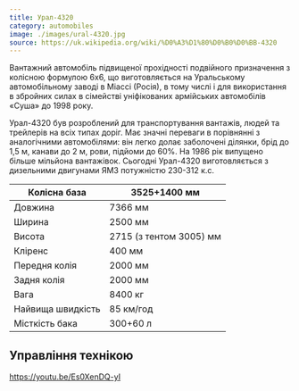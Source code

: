 ```yaml
---
title: Урал-4320
category: automobiles
image: ./images/ural-4320.jpg
source: https://uk.wikipedia.org/wiki/%D0%A3%D1%80%D0%B0%D0%BB-4320
---
```


Вантажний автомобіль підвищеної прохідності подвійного призначення з колісною формулою 6х6, що виготовляється на Уральському автомобільному заводі в Міассі (Росія), в тому числі і для використання в збройних силах в сімействі уніфікованих армійських автомобілів «Суша» до 1998 року.

Урал-4320 був розроблений для транспортування вантажів, людей та трейлерів на всіх типах доріг. Має значні переваги в порівнянні з аналогічними автомобілями: він легко долає заболочені ділянки, брід до 1,5 м, канави до 2 м, рови, підйоми до 60%. На 1986 рік випущено більше мільйона вантажівок. Сьогодні Урал-4320 виготовляється з дизельними двигунами ЯМЗ потужністю 230-312 к.с.

| Колісна база      | 3525+1400 мм            |
| ----------------- | ----------------------- |
| Довжина           | 7366 мм                 |
| Ширина            | 2500 мм                 |
| Висота            | 2715 (з тентом 3005) мм |
| Кліренс           | 400 мм                  |
| Передня колія     | 2000 мм                 |
| Задня колія       | 2000 мм                 |
| Вага              | 8400 кг                 |
| Найвища швидкість | 85 км/год               |
| Місткість бака    | 300+60 л                |

## Управління технікою

https://youtu.be/Es0XenDQ-yI

